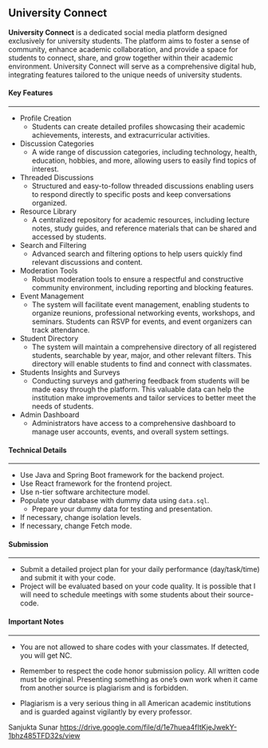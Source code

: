 

## University Connect

**University Connect** is a dedicated social media platform designed exclusively for university students. The platform aims to foster a sense of community, enhance academic collaboration, and provide a space for students to connect, share, and grow together within their academic environment. University Connect will serve as a comprehensive digital hub, integrating features tailored to the unique needs of university students.

#### Key Features
--- 
* Profile Creation
    * Students can create detailed profiles showcasing their academic achievements, interests, and extracurricular activities.
* Discussion Categories
    * A wide range of discussion categories, including technology, health, education, hobbies, and more, allowing users to easily find topics of interest.
* Threaded Discussions
    * Structured and easy-to-follow threaded discussions enabling users to respond directly to specific posts and keep conversations organized.
* Resource Library
    * A centralized repository for academic resources, including lecture notes, study guides, and reference materials that can be shared and accessed by students.
* Search and Filtering
    * Advanced search and filtering options to help users quickly find relevant discussions and content.
* Moderation Tools
    * Robust moderation tools to ensure a respectful and constructive community environment, including reporting and blocking features.
* Event Management
    * The system will facilitate event management, enabling students to organize reunions, professional networking events, workshops, and seminars. Students can RSVP for events, and event organizers can track attendance.
*  Student Directory
    * The system will maintain a comprehensive directory of all registered students, searchable by year, major, and other relevant filters. This directory will enable students to find and connect with classmates.
* Students Insights and Surveys
    * Conducting surveys and gathering feedback from students will be made easy through the platform. This valuable data can help the institution make improvements and tailor services to better meet the needs of students.
* Admin Dashboard
    * Administrators have access to a comprehensive dashboard to manage user accounts, events, and overall system settings.

#### Technical Details
---
* Use Java and Spring Boot framework for the backend project.
* Use React framework for the frontend project.
* Use n-tier software architecture model.
* Populate your database with dummy data using `data.sql`.
    * Prepare your dummy data for testing and presentation.
* If necessary, change isolation levels.
* If necessary, change Fetch mode.


#### Submission
---
* Submit a detailed project plan for your daily performance (day/task/time) and submit it with your code.
* Project will be evaluated based on your code quality. It is possible that I will need to schedule meetings with some students about their source-code.

#### Important Notes
---
* You are not allowed to share codes with your classmates. If detected, you will get NC.

* Remember to respect the code honor submission policy. All written code must be original. Presenting something as one’s own work when it came from another source is plagiarism and is forbidden.

* Plagiarism is a very serious thing in all American academic institutions and is guarded against vigilantly by every professor.




Sanjukta Sunar
https://drive.google.com/file/d/1e7huea4fItKjeJwekY-1bhz485TFD32s/view
